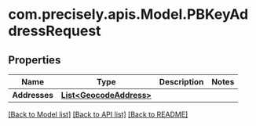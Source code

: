 
# com.precisely.apis.Model.PBKeyAddressRequest

## Properties

Name | Type | Description | Notes
------------ | ------------- | ------------- | -------------
**Addresses** | [**List&lt;GeocodeAddress&gt;**](GeocodeAddress.md) |  | 

[[Back to Model list]](../README.md#documentation-for-models)
[[Back to API list]](../README.md#documentation-for-api-endpoints)
[[Back to README]](../README.md)

